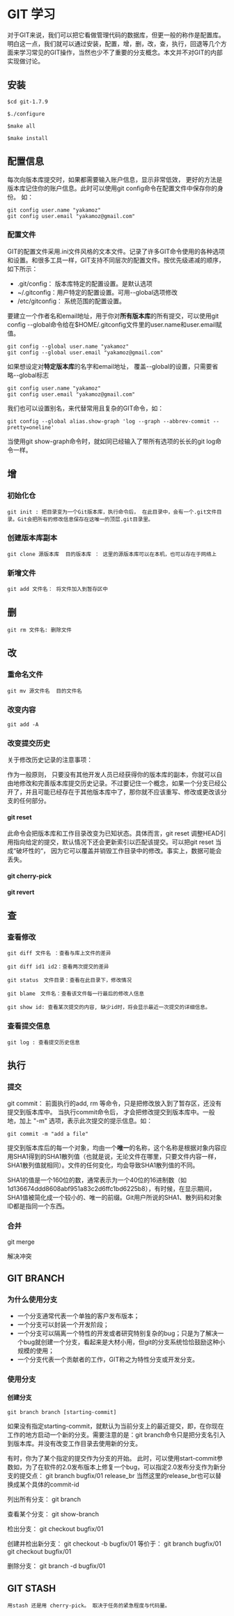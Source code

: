 
# GIT 学习

对于GIT来说，我们可以把它看做管理代码的数据库，但更一般的称作是配置库。明白这一点，我们就可以通过安装，配置，增，删，改，查，执行，回退等几个方面来学习常见的GIT操作，当然也少不了重要的分支概念。本文并不对GIT的内部实现做讨论。

## 安装

    $cd git-1.7.9

    $./configure

    $make all

    $make install

## 配置信息
每次向版本库提交时，如果都需要输入账户信息，显示非常低效， 更好的方法是版本库记住你的账户信息。此时可以使用git config命令在配置文件中保存你的身份。
如：

    git config user.name "yakamoz"
    git config user.email "yakamoz@gmail.com"

### 配置文件
GIT的配置文件采用.ini文件风格的文本文件。记录了许多GIT命令使用的各种选项和设置。和很多工具一样，GIT支持不同层次的配置文件。按优先级递减的顺序，如下所示：
* .git/config： 版本库特定的配置设置。是默认选项
* ~/.gitconfig：用户特定的配置设置。可用--global选项修改
* /etc/gitconfig： 系统范围的配置设置。

要建立一个作者名和email地址，用于你对**所有版本库**的所有提交，可以使用git config --global命令给在$HOME/.gitconfig文件里的user.name和user.email赋值。

    git config --global user.name "yakamoz"
    git config --global user.email "yakamoz@gmail.com"

如果想设定对**特定版本库**的名字和email地址， 覆盖--global的设置，只需要省略--global标志

    git config user.name "yakamoz"
    git config user.email "yakamoz@gmail.com"

我们也可以设置别名，来代替常用且复杂的GIT命令，如：

    git config --global alias.show-graph 'log --graph --abbrev-commit --pretty=oneline'

当使用git show-graph命令时，就如同已经输入了带所有选项的长长的git log命令一样。

## 增
### 初始化仓
    git init : 把目录变为一个Git版本库，执行命令后， 在此目录中，会有一个.git文件目录。Git会把所有的修改信息保存在这唯一的顶层.git目录里。

### 创建版本库副本
    git clone 源版本库  目的版本库 ： 这里的源版本库可以在本机，也可以存在于网络上

### 新增文件

    git add 文件名： 将文件加入到暂存区中
## 删

    git rm 文件名: 删除文件

## 改
### 重命名文件

    git mv 源文件名  目的文件名

### 改变内容

    git add -A
### 改变提交历史

关于修改历史记录的注意事项：

作为一般原则， 只要没有其他开发人员已经获得你的版本库的副本，你就可以自由地修改和完善版本库提交历史记录。不过要记住一个概念，如果一个分支已经公开了，并且可能已经存在于其他版本库中了，那你就不应该重写、修改或更改该分支的任何部分。

#### git reset
此命令会把版本库和工作目录改变为已知状态。具体而言，git reset 调整HEAD引用指向给定的提交，默认情况下还会更新索引以匹配该提交。可以把git reset 当成“破坏性的“， 因为它可以覆盖并销毁工作目录中的修改。事实上，数据可能会丢失。
#### git cherry-pick
#### git revert



## 查
### 查看修改

    git diff 文件名 ：查看与库上文件的差异

    git diff id1 id2：查看两次提交的差异

    git status　文件目录：查看在此目录下，修改情况

    git blame　文件名：查看该文件每一行最后的修改人信息

    git show id: 查看某次提交的内容, 缺少id时，将会显示最近一次提交的详细信息。

### 查看提交信息

    git log : 查看提交历史信息

## 执行
### 提交
git commit： 前面执行的add, rm 等命令，只是把修改放入到了暂存区，还没有提交到版本库中。 当执行commit命令后， 才会把修改提交到版本库中。一般地，加上 "-m" 选项，表示此次提交的提示信息。如：

    git commit -m "add a file" 

提交到版本库后的每一个对象，均由一个**唯一**的名称，这个名称是根据对象内容应用SHA1得到的SHA1散列值（也就是说，无论文件在哪里，只要文件内容一样，SHA1散列值就相同）。文件的任何变化，均会导致SHA1散列值的不同。

SHA1的值是一个160位的数，通常表示为一个40位的16进制数（如1d136674ddd8608abf951a83c2d6ffc1bd6225b8），有时候，在显示期间，SHA1值被简化成一个较小的、唯一的前缀。Git用户所说的SHA1、散列码和对象ID都是指同一个东西。

### 合并
git merge

解决冲突

## GIT BRANCH
### 为什么使用分支
* 一个分支通常代表一个单独的客户发布版本；
* 一个分支可以封装一个开发阶段；
* 一个分支可以隔离一个特性的开发或者研究特别复杂的bug；只是为了解决一个bug就创建一个分支，看起来是大材小用，但git的分支系统恰恰鼓励这种小规模的使用；
* 一个分支代表一个贡献者的工作，GIT称之为特性分支或开发分支。

### 使用分支 
#### 创建分支 
    git branch branch [starting-commit]
如果没有指定starting-commit，就默认为当前分支上的最近提交，即，在你现在工作的地方启动一个新的分支。需要注意的是：git branch命令只是把分支名引入到版本库。并没有改变工作目录去使用新的分支。

有时，你为了某个指定的提交作为分支的开始。 此时，可以使用start-commit参数如，为了在软件的2.0发布版本上修复一个bug，可以指定2.0发布分支作为新分支的提交点：
    git branch bugfix/01 release_br
当然这里的release_br也可以替换成某个具体的commit-id

列出所有分支：
    git branch

查看某个分支：
    git show-branch

检出分支：
    git checkout bugfix/01

创建并检出新分支：
    git checkout -b bugfix/01
等价于：
    git branch bugfix/01
    git checkout bugfix/01

删除分支：
    git branch -d bugfix/01
    
## GIT STASH
    用stash 还是用 cherry-pick。 取决于任务的紧急程度与代码量。
